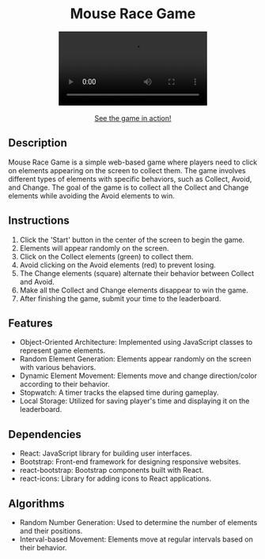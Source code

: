 <div align="center">
	<h1 style="text-align: center;">Mouse Race Game</h1>
    <video controls style="display: block; margin: 0 auto;">
    <source src="./GameIntroduction.mp4" type="video/mp4">
		Your browser does not support the video tag.
	</video>
	<br/>
	<a href="https://mouse-race.netlify.app">See the game in action!</a>
</div>

<h2>Description</h2>
<p>Mouse Race Game is a simple web-based game where players need to click on elements appearing on the screen to collect them. The game involves different types of elements with specific behaviors, such as Collect, Avoid, and Change. The goal of the game is to collect all the Collect and Change elements while avoiding the Avoid elements to win.</p>

<h2>Instructions</h2>
<ol>
    <li>Click the 'Start' button in the center of the screen to begin the game.</li>
    <li>Elements will appear randomly on the screen.</li>
    <li>Click on the Collect elements (green) to collect them.</li>
    <li>Avoid clicking on the Avoid elements (red) to prevent losing.</li>
    <li>The Change elements (square) alternate their behavior between Collect and Avoid.</li>
    <li>Make all the Collect and Change elements disappear to win the game.</li>
    <li>After finishing the game, submit your time to the leaderboard.</li>
</ol>

<h2>Features</h2>
<ul>
    <li>Object-Oriented Architecture: Implemented using JavaScript classes to represent game elements.</li>
    <li>Random Element Generation: Elements appear randomly on the screen with various behaviors.</li>
    <li>Dynamic Element Movement: Elements move and change direction/color according to their behavior.</li>
    <li>Stopwatch: A timer tracks the elapsed time during gameplay.</li>
	<li>Local Storage: Utilized for saving player's time and displaying it on the leaderboard.</li>
</ul>
</ul>

<h2>Dependencies</h2>
<ul>
    <li>React: JavaScript library for building user interfaces.</li>
    <li>Bootstrap: Front-end framework for designing responsive websites.</li>
    <li>react-bootstrap: Bootstrap components built with React.</li>
    <li>react-icons: Library for adding icons to React applications.</li>
</ul>

<h2>Algorithms</h2>
<ul>
    <li>Random Number Generation: Used to determine the number of elements and their positions.</li>
    <li>Interval-based Movement: Elements move at regular intervals based on their behavior.</li>
</ul>
